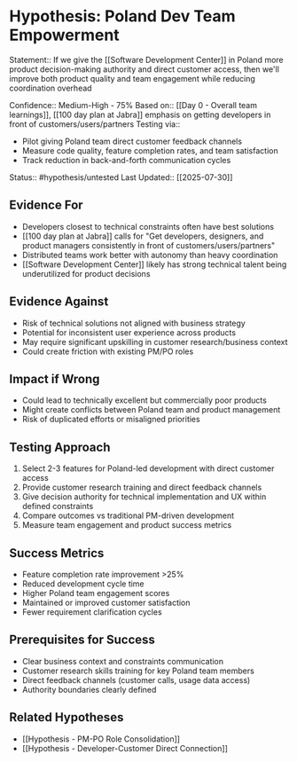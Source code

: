 # Hypothesis: Poland Dev Team Empowerment

Statement:: If we give the [[Software Development Center]] in Poland more product decision-making authority and direct customer access, then we'll improve both product quality and team engagement while reducing coordination overhead

Confidence:: Medium-High - 75%
Based on:: [[Day 0 - Overall team learnings]], [[100 day plan at Jabra]] emphasis on getting developers in front of customers/users/partners
Testing via:: 
- Pilot giving Poland team direct customer feedback channels
- Measure code quality, feature completion rates, and team satisfaction
- Track reduction in back-and-forth communication cycles

Status:: #hypothesis/untested
Last Updated:: [[2025-07-30]]

## Evidence For
- Developers closest to technical constraints often have best solutions
- [[100 day plan at Jabra]] calls for "Get developers, designers, and product managers consistently in front of customers/users/partners"
- Distributed teams work better with autonomy than heavy coordination
- [[Software Development Center]] likely has strong technical talent being underutilized for product decisions

## Evidence Against
- Risk of technical solutions not aligned with business strategy
- Potential for inconsistent user experience across products
- May require significant upskilling in customer research/business context
- Could create friction with existing PM/PO roles

## Impact if Wrong
- Could lead to technically excellent but commercially poor products
- Might create conflicts between Poland team and product management
- Risk of duplicated efforts or misaligned priorities

## Testing Approach
1. Select 2-3 features for Poland-led development with direct customer access
2. Provide customer research training and direct feedback channels
3. Give decision authority for technical implementation and UX within defined constraints
4. Compare outcomes vs traditional PM-driven development
5. Measure team engagement and product success metrics

## Success Metrics
- Feature completion rate improvement >25%
- Reduced development cycle time
- Higher Poland team engagement scores
- Maintained or improved customer satisfaction
- Fewer requirement clarification cycles

## Prerequisites for Success
- Clear business context and constraints communication
- Customer research skills training for key Poland team members
- Direct feedback channels (customer calls, usage data access)
- Authority boundaries clearly defined

## Related Hypotheses
- [[Hypothesis - PM-PO Role Consolidation]]
- [[Hypothesis - Developer-Customer Direct Connection]]